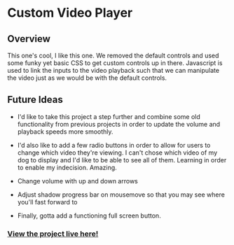 # Custom Video Player

## Overview

This one's cool, I like this one. We removed the default controls and used some funky yet basic CSS to get custom controls up in there. Javascript is used to link the inputs to the video playback such that we can manipulate the video just as we would be with the default controls.

## Future Ideas

- I'd like to take this project a step further and combine some old functionality from previous projects in order to update the volume and playback speeds more smoothly.

- I'd also like to add a few radio buttons in order to allow for users to change which video they're viewing. I can't chose which video of my dog to display and I'd like to be able to see all of them. Learning in order to enable my indecision. Amazing.

- Change volume with up and down arrows

- Adjust shadow progress bar on mousemove so that you may see where you'll fast forward to

- Finally, gotta add a functioning full screen button.

### [View the project live here!](https://mccambley.github.io/JSPlayground/custom-video-player/)
